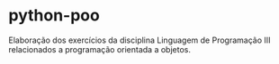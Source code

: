 # python-poo
Elaboração dos exercícios da disciplina Linguagem de Programação III relacionados a programação orientada a objetos.
